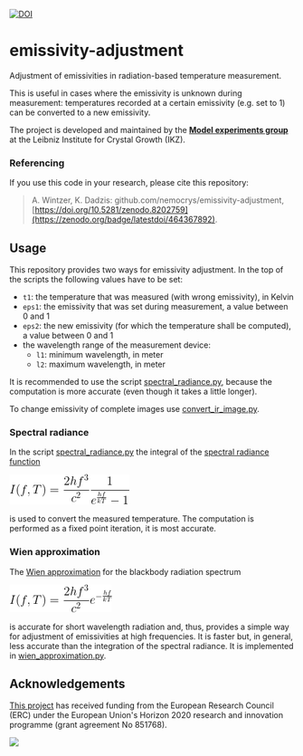 [![DOI](https://zenodo.org/badge/464367892.svg)](https://zenodo.org/badge/latestdoi/464367892)
# emissivity-adjustment

Adjustment of emissivities in radiation-based temperature measurement.

This is useful in cases where the emissivity is unknown during measurement: temperatures recorded at a certain emissivity (e.g. set to 1) can be converted to a new emissivity.

The project is developed and maintained by the [**Model experiments group**](https://www.ikz-berlin.de/en/research/materials-science/section-fundamental-description#c486) at the Leibniz Institute for Crystal Growth (IKZ).

### Referencing
If you use this code in your research, please cite this repository:

> A. Wintzer, K. Dadzis: github.com/nemocrys/emissivity-adjustment, [https://doi.org/10.5281/zenodo.8202759](https://zenodo.org/badge/latestdoi/464367892).

## Usage

This repository provides two ways for emissivity adjustment. In the top of the scripts the following values have to be set:

- `t1`: the temperature that was measured (with wrong emissivity), in Kelvin
- `eps1`: the emissivity that was set during measurement, a value between 0 and 1
- `eps2`: the new emissivity (for which the temperature shall be computed), a value between 0 and 1
- the wavelength range of the measurement device:
  - `l1`: minimum wavelength, in meter
  - `l2`: maximum wavelength, in meter
 
 It is recommended to use the script [spectral_radiance.py](spectral_radiance.py), because the computation is more accurate (even though it takes a little longer).

To change emissivity of complete images use [convert_ir_image.py](convert_ir_image.py).

### Spectral radiance

In the script [spectral_radiance.py](spectral_radiance.py) the integral of the [spectral radiance function](https://en.wikipedia.org/wiki/Planck%27s_law)

![Planck's law](Planck-law.gif)

is used to convert the measured temperature. The computation is performed as a fixed point iteration, it is most accurate.

### Wien approximation

The [Wien approximation](https://en.wikipedia.org/wiki/Wien_approximation) for the blackbody radiation spectrum

![Wien approximation](wien-approximation.gif)

is accurate for short wavelength radiation and, thus, provides a simple way for adjustment of emissivities at high frequencies. It is faster but, in general, less accurate than the integration of the spectral radiance. It is implemented in [wien_approximation.py](wien_approximation.py).

## Acknowledgements

[This project](https://nemocrys.github.io/) has received funding from the European Research Council (ERC) under the European Union's Horizon 2020 research and innovation programme (grant agreement No 851768).

<img src="https://raw.githubusercontent.com/nemocrys/pyelmer/master/EU-ERC.png">
